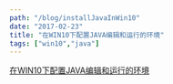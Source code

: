```yaml
---
path: "/blog/installJavaInWin10"
date: "2017-02-23"
title: "在WIN10下配置JAVA编辑和运行的环境"
tags: ["win10","java"]
---
```


[在WIN10下配置JAVA编辑和运行的环境](https://blog.csdn.net/Cooldiok/article/details/56684615)